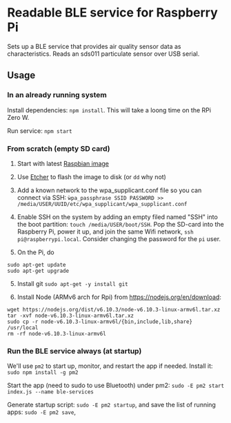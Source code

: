 # Readable BLE service for Raspberry Pi

Sets up a BLE service that provides air quality sensor data as characteristics. Reads an sds011 particulate sensor over USB serial.

## Usage
### In an already running system
Install dependencies: `npm install`. This will take a loong time on the RPi Zero W.

Run service: `npm start`

### From scratch (empty SD card)
1. Start with latest [Raspbian image](https://downloads.raspberrypi.org/raspbian_lite_latest)

2. Use [Etcher](http://www.etcher.io) to flash the image to disk (or `dd` why not)

3. Add a known network to the wpa_supplicant.conf file so you can connect via SSH:
`ẁpa_passphrase SSID PASSWORD >> /media/USER/UUID/etc/wpa_supplicant/wpa_supplicant.conf`

4. Enable SSH on the system by adding an empty filed named "SSH" into the boot partition: `touch /media/USER/boot/SSH`. Pop the SD-card into the Raspberry Pi, power it up, and join the same Wifi network, `ssh pi@raspberrypi.local`. Consider changing the password for the `pi` user.

5. On the Pi, do
```
sudo apt-get update
sudo apt-get upgrade
```

5. Install git
`sudo apt-get -y install git`

6. Install Node (ARMv6 arch for Rpi) from https://nodejs.org/en/download:
```
wget https://nodejs.org/dist/v6.10.3/node-v6.10.3-linux-armv6l.tar.xz
tar -xvf node-v6.10.3-linux-armv6l.tar.xz
sudo cp -r node-v6.10.3-linux-armv6l/{bin,include,lib,share} /usr/local
rm -rf node-v6.10.3-linux-armv6l
```

### Run the BLE service always (at startup)

We'll use `pm2` to start up, monitor, and restart the app if needed. Install it: `sudo npm install -g pm2`

Start the app (need to sudo to use Bluetooth) under pm2: `sudo -E pm2 start index.js --name ble-services`

Generate startup script: `sudo -E pm2 startup`, and save the list of running apps: `sudo -E pm2 save`,
